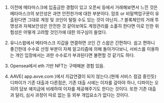 1. 이전에 메타마스크에 입출금한 경험이 있고 오픈씨 등에서 거래해보면서 느낀 것은 메타마스크의 보안성은 과연 안전한가에 대한 부분이다. 
   암호 or 비밀백업구문이 유출된다면 그대로 계정 및 코인이 털릴 수도 있는 것이 아닌지...? 
   블록체인의 거래 투명성과 자체보안성은 안전한 것 같아보여도 계정관리를 소홀히 한다면 이로 인한 위험성은 어떻게 고려할 것인가에 대한 의구심이 들었다.
   
2. 유니스왑에서 메타마스크 지갑을 연결하면 코인 간 스왑은 간편하다. 
   쉽고 편하니 좋긴한데 수수료 산정 부분이 자체 알고리즘에 의해 돌아가다보니, 서비스를 이용하는 개인 입장에서는 과한 수수료가 부과된다면 불편할 것 같기도 하다.
   
3. Opensea에서 eth 기반 NFT는 구매해본 경험 있음.

4. AAVE( app.avve.com )에서 지갑연결이 되지 않는다.(현재 서비스 점검 중인듯) 
   디파이가 기존 대출과 다른점은, 기존 대출 시에는 이자를 갚아야 하나, 디파이는 오히려 담보 예치금에 비례하여 이자를 제공해주기도 한다는 것이다.
   또한 기존 대출과 달리, 심사 과정이 따로 없는 등 외부 개입요소가 없다는 것이다.
